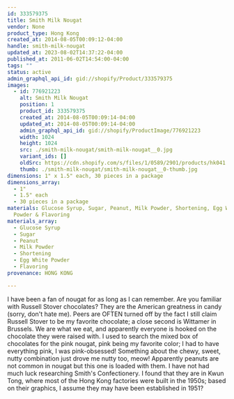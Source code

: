 ```yaml
---
id: 333579375
title: Smith Milk Nougat
vendor: None
product_type: Hong Kong
created_at: 2014-08-05T00:09:12-04:00
handle: smith-milk-nougat
updated_at: 2023-08-02T14:37:22-04:00
published_at: 2011-06-02T14:54:00-04:00
tags: ""
status: active
admin_graphql_api_id: gid://shopify/Product/333579375
images:
  - id: 776921223
    alt: Smith Milk Nougat
    position: 1
    product_id: 333579375
    created_at: 2014-08-05T00:09:14-04:00
    updated_at: 2014-08-05T00:09:14-04:00
    admin_graphql_api_id: gid://shopify/ProductImage/776921223
    width: 1024
    height: 1024
    src: ./smith-milk-nougat/smith-milk-nougat__0.jpg
    variant_ids: []
    oldSrc: https://cdn.shopify.com/s/files/1/0589/2901/products/hk041.jpeg?v=1407211754
    thumb: ./smith-milk-nougat/smith-milk-nougat__0-thumb.jpg
dimensions: 1" x 1.5" each, 30 pieces in a package
dimensions_array:
  - 1"
  - 1.5" each
  - 30 pieces in a package
materials: Glucose Syrup, Sugar, Peanut, Milk Powder, Shortening, Egg White
  Powder & Flavoring
materials_array:
  - Glucose Syrup
  - Sugar
  - Peanut
  - Milk Powder
  - Shortening
  - Egg White Powder
  - Flavoring
provenance: HONG KONG

---
```


I have been a fan of nougat for as long as I can remember. Are you familiar with Russell Stover chocolates? They are the American greatness in candy (sorry, don't hate me). Peers are OFTEN turned off by the fact I still claim Russell Stover to be my favorite chocolate; a close second is Wittamer in Brussels. We are what we eat, and apparently everyone is hooked on the chocolate they were raised with. I used to search the mixed box of chocolates for the pink nougat, pink being my favorite color; I had to have everything pink, I was pink-obsessed! Something about the chewy, sweet, nutty combination just drove me nutty too, meow! Apparently peanuts are not common in nougat but this one is loaded with them. I have not had much luck researching Smith's Confectionery. I found that they are in Kwun Tong, where most of the Hong Kong factories were built in the 1950s; based on their graphics, I assume they may have been established in 1951?